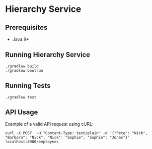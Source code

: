 # Hierarchy Service

## Prerequisites

- Java 8+

## Running Hierarchy Service

```shell script
./gradlew build
./gradlew bootrun
```

## Running Tests

```shell script
./gradlew test
```

## API Usage

Example of a valid API request using cURL:

`curl -X POST  -H "Content-Type: text/plain" -d '{"Pete": "Nick", "Barbara": "Nick", "Nick": "Sophie", "Sophie": "Jonas"}' localhost:8080/employees`
